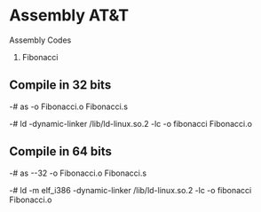Assembly AT&T
========

Assembly Codes

1) Fibonacci

## Compile in 32 bits

-# as -o Fibonacci.o Fibonacci.s

-# ld -dynamic-linker /lib/ld-linux.so.2 -lc -o fibonacci Fibonacci.o

## Compile in 64 bits

-# as --32 -o Fibonacci.o Fibonacci.s

-# ld -m elf_i386 -dynamic-linker /lib/ld-linux.so.2 -lc -o fibonacci Fibonacci.o
